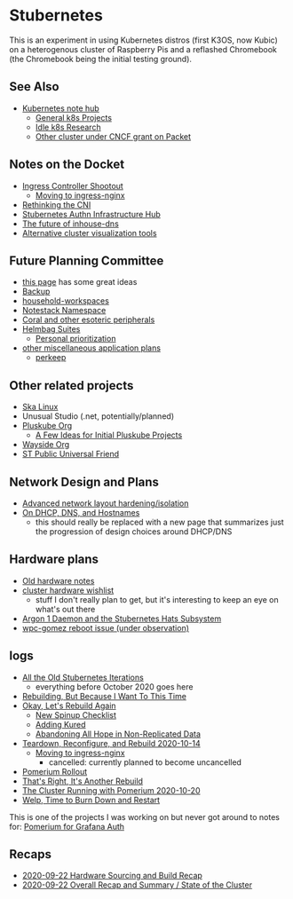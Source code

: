 # Stubernetes

This is an experiment in using Kubernetes distros (first K3OS, now Kubic) on a heterogenous cluster of Raspberry Pis and a reflashed Chromebook (the Chromebook being the initial testing ground).

## See Also

- [Kubernetes note hub](yynnd-jg6vf-4p813-td1c7-e8y0s)
  - [General k8s Projects](jm357-xrxvy-mrahf-f3tbf-n8jwm)
  - [Idle k8s Research](zrckg-chfzb-8ma8p-7c5hs-wqtek)
  - [Other cluster under CNCF grant on Packet](mykqq-0pfdp-0q97w-t3e40-ryzwt)

## Notes on the Docket

- [Ingress Controller Shootout](t7v0w-vp2jf-0gbwx-vc504-pzwre)
  - [Moving to ingress-nginx](8hs34-qrjyd-04a0f-ms2cp-y214p)
- [Rethinking the CNI](tc9kh-s97am-c48vh-2ybba-p20m3)
- [Stubernetes Authn Infrastructure Hub](9hpvq-fgwb1-6panh-9qf3s-xe4r7)
- [The future of inhouse-dns](zh3ep-tz2h8-0tba6-sj850-7dztm)
- [Alternative cluster visualization tools](vs0ae-2wgff-8fbms-z2tdw-q0tcb)

## Future Planning Committee

- [this page][kauri] has some great ideas
- [Backup](rgew1-cmwzs-cabgf-1xyc7-nat44)
- [household-workspaces](k1c34-ncewq-cdanq-mjvfe-y07w3)
- [Notestack Namespace](818qe-18zad-j98zr-yccws-vswwg)
- [Coral and other esoteric peripherals](e357k-hrbfm-ma9ab-2vgf7-cedcn)
- [Helmbag Suites](mtwmg-gw5d6-m5a4q-ded6h-dkz12)
  - [Personal prioritization](4ks34-75v3b-w9ag8-2xeh0-9nrcv)
- [other miscellaneous application plans](5w844-crb3d-p0ac2-qz5kn-dzx4v)
  - [perkeep](mr4wk-y9m0m-48bw1-w7bz4-kxsmj)

[kauri]: https://kauri.io/install-and-configure-a-kubernetes-cluster-with-k3s-to-self-host-applications/418b3bc1e0544fbc955a4bbba6fff8a9/a

## Other related projects

- [Ska Linux](p3rh2-96gvn-rmb39-rg74d-tcbjj)
- Unusual Studio (.net, potentially/planned)
- [Pluskube Org](b9mkp-2d5x8-r5a6x-9anzr-5y428)
  - [A Few Ideas for Initial Pluskube Projects](fznv1-cwm96-ws99t-1nrzw-gwj4y)
- [Wayside Org](7n4v0-wf0y7-119kw-68qsx-j6rgw)
- [ST Public Universal Friend](3dgxq-q2g2f-5884q-kd97d-hxjk1)

## Network Design and Plans

- [Advanced network layout hardening/isolation](8fw52-4x7mt-4r8vm-jx527-4hxm3)
- [On DHCP, DNS, and Hostnames](985hb-x1e5v-cwb2m-vrhr8-c2590)
  - this should really be replaced with a new page that summarizes just the progression of design choices around DHCP/DNS

## Hardware plans

- [Old hardware notes](c4a04-3rs18-pj8th-thj37-qtc4n)
- [cluster hardware wishlist](rk2h8-qx26w-0x9py-6mk9m-bdmm5)
  - stuff I don't really plan to get, but it's interesting to keep an eye on what's out there
- [Argon 1 Daemon and the Stubernetes Hats Subsystem](y2mp2-95f9z-gk8yj-gm2r6-727w5)
- [wpc-gomez reboot issue (under observation)](bm3ec-93qte-cgbj0-p1pdz-tfrry)

## logs

- [All the Old Stubernetes Iterations](0sj5g-2y3v7-hqb7t-vqcn8-mwbxw)
  - everything before October 2020 goes here
- [Rebuilding, But Because I Want To This Time](y6cdb-6fr0x-gna21-xp0g7-3v59y)
- [Okay, Let's Rebuild Again](pknyb-4acyd-0fa3w-r692q-qb54y)
  - [New Spinup Checklist](16a6f-fkbyw-n4ag9-ganrw-01amn)
  - [Adding Kured](09x1b-rvd6r-9g8zp-eedt2-ta0mf)
  - [Abandoning All Hope in Non-Replicated Data](ek854-zy6f3-tr9z3-bnnr2-55vmf)
- [Teardown, Reconfigure, and Rebuild 2020-10-14](yh6xx-ghwp8-c190b-jae1w-hff3k)
  - [Moving to ingress-nginx](8hs34-qrjyd-04a0f-ms2cp-y214p)
    - cancelled: currently planned to become uncancelled
- [Pomerium Rollout](1cry9-qepac-vta2z-6sas2-fmkje)
- [That's Right, It's Another Rebuild](n71zf-yf5sm-wx88z-8r2ah-7agtx)
- [The Cluster Running with Pomerium 2020-10-20](st2tq-tv937-g58jw-c9pmw-1ydr1)
- [Welp, Time to Burn Down and Restart](eskj2-xczw6-t294d-strqx-5a58r)

This is one of the projects I was working on but never got around to notes for: [Pomerium for Grafana Auth](k0e5d-cty2z-4warv-e2v51-thzrs)

## Recaps

- [2020-09-22 Hardware Sourcing and Build Recap](ce57w-p0ptb-ap92a-2g784-0xy02)
- [2020-09-22 Overall Recap and Summary / State of the Cluster](d6rv8-h6b4a-p19j5-24cpr-fzk8s)
